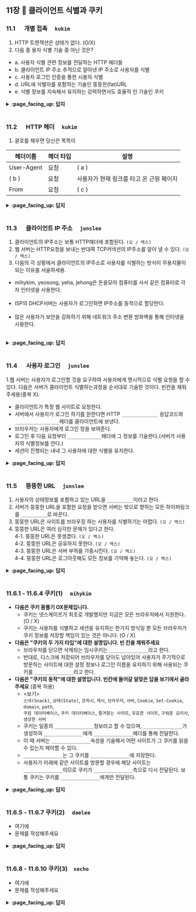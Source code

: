## 11장 :octopus: 클라이언트 식별과 쿠키

### 11.1 　 개별 접촉　 `kukim`
1. HTTP 트랜잭션은 상태가 없다. (O/X)
2. 다음 중 용자 식별 기술 중 아닌 것은?
- a. 사용자 식별 관련 정보를 전달하는 HTTP 헤더들
- b. 클라이언트 IP 주소 추적으로 알아낸 IP 주소로 사용자를 식별
- c. 사용자 로그인 인증을 통한 시용자 식별
- d. URL에 식별자를 포함하는 기술인 뚱뚱한(fat)URL
- e. 식별 정보를 지속해서 유지하는 강력하면서도 효율적 인 기술인 쿠키

<details>
<summary> <b> :page_facing_up: 답지 </b>  </summary>
<div markdown="1">
 
1. HTTP 트랜잭션은 상태가 없다. (O/X)  :  정답 , O
2. 다음 중 용자 식별 기술 중 아닌 것은?
- a. 사용자 식별 관련 정보를 전달하는 HTTP 헤더들
- b. 클라이언트 IP 주소 추적으로 알아낸 IP 주소로 사용자를 식별
- c. 사용자 로그인 인증을 통한 시용자 식별
- d. URL에 식별자를 포함하는 기술인 뚱뚱한(fat)URL
- e. 식별 정보를 지속해서 유지하는 강력하면서도 효율적 인 기술인 쿠키
- 정답 : 없음
 
</div>
</details>
<br>

### 11.2 　 HTTP 헤더　 `kukim`
1. 괄호를 채우면 당신은 똑똑이

| 헤더이름 | 헤더 타입  | 설명  |
|--------|---|---|
| User-Agent | 요청 | ( a ) |
| ( b ) |  요청 | 사용자가 현재 링크를 타고 온 근원 페이지|
| From |  요청 | ( c ) |
<details>
<summary> <b> :page_facing_up: 답지 </b>  </summary>
<div markdown="1">
  
1. 괄호를 채우면 당신은 똑똑이

| 헤더이름 | 헤더 타입  | 설명  |
|--------|---|---|
| User-Agent | 요청 | ( a ) |
| ( b ) |  요청 | 사용자가 현재 링크를 타고 온 근원 페이지|
| From |  요청 | ( c ) |

- 정답
 - a) 사용자의 브라우저
 - b) Referer
 - c) 사용자의 이메일 주소
</div>
</details>
<br>

### 11.3 　 클라이언트 IP 주소　 `junslee`

1. 클라이언트의 IP주소는 보통 HTTP헤더에 포함된다. `(오 / 엑스)`
2. 웹 서버는 HTTP요청을 보내는 반대쪽 TCP커넥션의 IP주소를 알아 낼 수 있다. `(오 / 엑스)`
3. 다음의 각 상황에서 클라이언트의 IP주소로 사용자를 식별하는 방식이 무용지물이 되는 이유를 서술하세용.<br/>
- mihykim, yeosong, yeha, jehong은 돈을모아 컴퓨터를 사서 같은 컴퓨터로 각자 인터넷을 사용한다.<br/><br>
- ISP의 DHCP서버는 사용자가 로그인하면 IP주소를 동적으로 할당한다.<br/><br>
- 많은 사용자가 보안을 강화하기 위해 네트워크 주소 변환 방화벽을 통해 인터넷을 사용한다.<br/><br>
<details>
<summary> <b> :page_facing_up: 답지 </b>  </summary>
<div markdown="1">
  
1. 클라이언트의 IP주소는 보통 HTTP헤더에 포함된다. `(X)`
  => 클라이언트의 ip주소는 보통 http헤더에 없다.
2. 웹 서버는 HTTP요청을 보내는 반대쪽 TCP커넥션의 IP주소를 알아 낼 수 있다. `(O)`
3. p.300참고하시면 됩니다!!
</div>
</details>
<br>

### 11.4 　 사용자 로그인　 `junslee`

1.웹 서버는 사용자가 로그인할 것을 요구하여 사용자에게 명시적으로 식별 요청을 할 수 있다. 다음은 서버가 클라이언트 식별하는과정을 순서대로 기술한 것이다. 빈칸을 채워주세용(중복 X).

- 클라이언트가 특정 웹 사이트로 요청한다.
- 서버에서 사용자가 로그인 하기를 원한다면 HTTP `______________` 응답코드와 `_________________`헤더를 클라이언트에 보낸다.
- 브라우저는 사용자에게 로그인 창을 보여준다.
- 로그인 후 다음 요청부터 `_____________`헤더에 그 정보를 기술한다.(서버가 사용자의 식별정보를 안다.)
- 세션이 진행되는 내내 그 사용자에 대한 식별을 유지한다.

<details>
<summary> <b> :page_facing_up: 답지 </b>  </summary>
<div markdown="1">
 
1. 401 Login Required, WWW-Authenticate, Authorization 참고 p.302, p.303

</div>
</details>
<br>

### 11.5 　 뚱뚱한 URL　 `junslee`

1. 사용자의 상태정보를 포함하고 있는 URL을 `__________`이라고 한다.
2. 서버가 뚱뚱한 URL을 포함한 요청을 받으면 서버는 밖으로 향하는 모든 하이퍼링크를 `__________`로 바꾼다. 
3. 뚱뚱한 URL은 사이트를 브라우징 하는 사용자를 식별하기는 어렵다. `(오 / 엑스)`
4. 뚱뚱한 URL은 여러 심각한 문제가 있다고 한다.<br>
4-1. 뚱뚱한 URL은 못생겼다. `(오 / 엑스)`<br>
4-2. 뚱뚱한 URL은 공유하지 못한다. `(오 / 엑스)`<br>
4-3. 뚱뚱한 URL은 서버 부하를 가중시킨다. `(오 / 엑스)`<br>
4-4. 뚱뚱한 URL은 로그아웃해도 모든 정보를 기억해 놓는다. `(오 / 엑스)`<br>
<details>
<summary> <b> :page_facing_up: 답지 </b>  </summary>
<div markdown="1">
  
1. 뚱뚱한 URL
2. 뚱뚱한 URL
3. X -> 뚱뚱한 URL은 사이트를 브라우징하는 사용자를 식별하는데 사용된다.
4-1. 뚱뚱한 URL은 못생겼다. 새로운 사용자들에게 혼란을 줄 수있다. 못생김->혼란(??)
4-2. 뚱뚱한 URL은 공유하지 못한다. 누적된 개인정보를 공유하게 되는 것이기 때문에
4-3. 뚱뚱한 URL은 서버 부하를 가중시킨다. 서버는 URL에 해당하는 HTML페이지를 다시 그려야하기 때문이다.
4_4. 사용자가 특정 뚱뚱이URL을 북마킹하지 않는 이상, 로그아웃하면 모든 정보를 잃는다.

</div>
</details>
<br>

### 11.6.1 - 11.6.4 쿠키(1)　 `mihykim`
- __다음은 쿠키 몸풀기 OX문제입니다.__
    - 쿠키는 넷스케이프가 최초로 개발했지만 지금은 모든 브라우저에서 지원한다. (O / X)
    - 쿠키는 사용자를 식별하고 세션을 유지하는 한가지 방식일 뿐 모든 브라우저가 쿠키 정보를 저장할 책임이 있는 것은 아니다. (O / X)
- __다음은 "쿠키의 두 가지 타입"에 대한 설명입니다. 빈 칸을 채워주세요__
    - 브라우저를 닫으면 삭제되는 임시쿠키는 `_______________`라고 한다.
    - 반대로, 디스크에 저장되어 브라우저를 닫아도 남아있어 사용자가 주기적으로 방문하는 사이트에 대한 설정 정보나 로그인 이름을 유지하기 위해 사용되는 쿠키를 `_______________`라고 한다.
- __다음은 "쿠키의 동작"에 대한 설명입니다. 빈칸에 들어갈 알맞은 답을 보기에서 골라주세요__ (중복 허용)
    - \<보기\> <br>`스낵(Snack)`, `상태(State)`, `프락시`, `캐시`, `브라우저`, `서버`, `Cookie`, `Set-Cookie`, `domain`, `path`, <br>`쿠킴 데이터베이스`, `쿠키 데이터베이스`, `즐겨찾는 사이트`, `유효한 사이트`, `구워준 요리사`, `생성한 서버`
    - 쿠키는 일종의 `_______________`정보라고 할 수 있으며, `_______________`가 생성하여 `_______________`에게 `_______________`헤더를 통해 전달한다.
    - 이 때 서버는 `_______________`속성을 기술해서 어떤 사이트가 그 쿠키를 읽을 수 있는지 제어할 수 있다.
    - `_______________`는 그 쿠키를 `_______________`에 저장한다.
    - 사용자가 미래에 같은 사이트를 방문할 경우에 해당 사이트는 `_______________`이므로 쿠키가 `_______________`측으로 다시 전달된다. 보통 쿠키는 쿠키를 `_______________`에게만 전달된다.
<details>
<summary> <b> :page_facing_up: 답지 </b>  </summary>
<div markdown="1">

- __다음은 쿠키 몸풀기 OX문제입니다.__
    - 쿠키는 넷스케이프가 최초로 개발했지만 지금은 모든 브라우저에서 지원한다.(O)
    - 쿠키는 사용자를 식별하고 세션을 유지하는 한가지 방식일 뿐 모든 브라우저가 쿠키 정보를 저장할 책임이 있는 것은 아니다(X)
        - 쿠키는 사용자를 식별하고 세션을 유지하는 방식 중에서 현재까지 가장 널리 사용되는 방식으로, 앞서 설명한 기술들이 가지고 있던 문제점들을 겪지 않을 수 있다.
        - 브라우저는 쿠키 정보를 저장할 책임이 있는데, 이 시스템을 '클라이언트 측 상태'라고 한다.쿠키 명세에서는 이것을 'HTTP 상태관리체계(HTTP State Management Mechanism)'라고 한다. [(RFC 6265)](https://tools.ietf.org/html/rfc6265)
- __다음은 "쿠키의 두 가지 타입"에 대한 설명입니다. 빈 칸을 채워주세요__
    - 브라우저를 닫으면 삭제되는 임시쿠키는 `세션쿠키(session cookie)`라고 한다.
    - 반대로, 디스크에 저장되어 브라우저를 닫아도 남아있어 사용자가 주기적으로 방문하는 사이트에 대한 설정 정보나 로그인 이름을 유지하기 위해 사용되는 쿠키를 `지속쿠키(persistent cookie)`라고 한다.
- __다음은 "쿠키의 동작"에 대한 설명입니다. 빈칸에 들어갈 알맞은 답을 보기에서 골라주세요__ (중복 허용)
    - \<보기\> <br>`스낵(Snack)`, `상태(State)`, `프락시`, `캐시`, `브라우저`, `서버`, `Cookie`, `Set-Cookie`, `domain`, `path`, <br>`쿠킴 데이터베이스`, `쿠키 데이터베이스`, `즐겨찾는 사이트`, `유효한 사이트`, `구워준 요리사`, `생성한 서버`
    - 쿠키는 일종의 `상태(State)`정보라고 할 수 있으며, `서버`가 생성하여 `브라우저`에게 `Set-Cookie`헤더를 통해 전달한다.
    - 이 때 서버는 `domain`속성을 기술해서 어떤 사이트가 그 쿠키를 읽을 수 있는지 제어할 수 있다.
    - `브라우저`는 그 쿠키를 `쿠키 데이터베이스`에 저장한다.
    - 사용자가 미래에 같은 사이트를 방문할 경우에 해당 사이트는 `유효한 사이트`이므로 쿠키가 `서버`측으로 다시 전달된다. 보통 쿠키는 쿠키를 `생성한 서버`에게만 전달된다.
</div>
</details>
<br>

### 11.6.5 - 11.6.7 쿠키(2)　 `daelee`
- 여기에
- 문제를 작성해주세요
<details>
<summary> <b> :page_facing_up: 답지 </b>  </summary>
<div markdown="1">
  
- 여기에
- 해설을 작성해주세요

</div>
</details>
<br>

### 11.6.8 - 11.6.10 쿠키(3)　`secho`
- 여기에
- 문제를 작성해주세요
<details>
<summary> <b> :page_facing_up: 답지 </b>  </summary>
<div markdown="1">
  
- 여기에
- 해설을 작성해주세요

</div>
</details>
<br>

